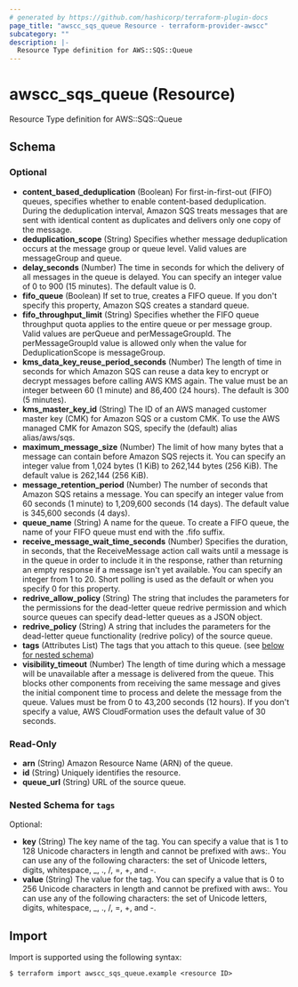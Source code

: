 ```yaml
---
# generated by https://github.com/hashicorp/terraform-plugin-docs
page_title: "awscc_sqs_queue Resource - terraform-provider-awscc"
subcategory: ""
description: |-
  Resource Type definition for AWS::SQS::Queue
---
```


# awscc_sqs_queue (Resource)

Resource Type definition for AWS::SQS::Queue



<!-- schema generated by tfplugindocs -->
## Schema

### Optional

- **content_based_deduplication** (Boolean) For first-in-first-out (FIFO) queues, specifies whether to enable content-based deduplication. During the deduplication interval, Amazon SQS treats messages that are sent with identical content as duplicates and delivers only one copy of the message.
- **deduplication_scope** (String) Specifies whether message deduplication occurs at the message group or queue level. Valid values are messageGroup and queue.
- **delay_seconds** (Number) The time in seconds for which the delivery of all messages in the queue is delayed. You can specify an integer value of 0 to 900 (15 minutes). The default value is 0.
- **fifo_queue** (Boolean) If set to true, creates a FIFO queue. If you don't specify this property, Amazon SQS creates a standard queue.
- **fifo_throughput_limit** (String) Specifies whether the FIFO queue throughput quota applies to the entire queue or per message group. Valid values are perQueue and perMessageGroupId. The perMessageGroupId value is allowed only when the value for DeduplicationScope is messageGroup.
- **kms_data_key_reuse_period_seconds** (Number) The length of time in seconds for which Amazon SQS can reuse a data key to encrypt or decrypt messages before calling AWS KMS again. The value must be an integer between 60 (1 minute) and 86,400 (24 hours). The default is 300 (5 minutes).
- **kms_master_key_id** (String) The ID of an AWS managed customer master key (CMK) for Amazon SQS or a custom CMK. To use the AWS managed CMK for Amazon SQS, specify the (default) alias alias/aws/sqs.
- **maximum_message_size** (Number) The limit of how many bytes that a message can contain before Amazon SQS rejects it. You can specify an integer value from 1,024 bytes (1 KiB) to 262,144 bytes (256 KiB). The default value is 262,144 (256 KiB).
- **message_retention_period** (Number) The number of seconds that Amazon SQS retains a message. You can specify an integer value from 60 seconds (1 minute) to 1,209,600 seconds (14 days). The default value is 345,600 seconds (4 days).
- **queue_name** (String) A name for the queue. To create a FIFO queue, the name of your FIFO queue must end with the .fifo suffix.
- **receive_message_wait_time_seconds** (Number) Specifies the duration, in seconds, that the ReceiveMessage action call waits until a message is in the queue in order to include it in the response, rather than returning an empty response if a message isn't yet available. You can specify an integer from 1 to 20. Short polling is used as the default or when you specify 0 for this property.
- **redrive_allow_policy** (String) The string that includes the parameters for the permissions for the dead-letter queue redrive permission and which source queues can specify dead-letter queues as a JSON object.
- **redrive_policy** (String) A string that includes the parameters for the dead-letter queue functionality (redrive policy) of the source queue.
- **tags** (Attributes List) The tags that you attach to this queue. (see [below for nested schema](#nestedatt--tags))
- **visibility_timeout** (Number) The length of time during which a message will be unavailable after a message is delivered from the queue. This blocks other components from receiving the same message and gives the initial component time to process and delete the message from the queue. Values must be from 0 to 43,200 seconds (12 hours). If you don't specify a value, AWS CloudFormation uses the default value of 30 seconds.

### Read-Only

- **arn** (String) Amazon Resource Name (ARN) of the queue.
- **id** (String) Uniquely identifies the resource.
- **queue_url** (String) URL of the source queue.

<a id="nestedatt--tags"></a>
### Nested Schema for `tags`

Optional:

- **key** (String) The key name of the tag. You can specify a value that is 1 to 128 Unicode characters in length and cannot be prefixed with aws:. You can use any of the following characters: the set of Unicode letters, digits, whitespace, _, ., /, =, +, and -.
- **value** (String) The value for the tag. You can specify a value that is 0 to 256 Unicode characters in length and cannot be prefixed with aws:. You can use any of the following characters: the set of Unicode letters, digits, whitespace, _, ., /, =, +, and -.

## Import

Import is supported using the following syntax:

```shell
$ terraform import awscc_sqs_queue.example <resource ID>
```
